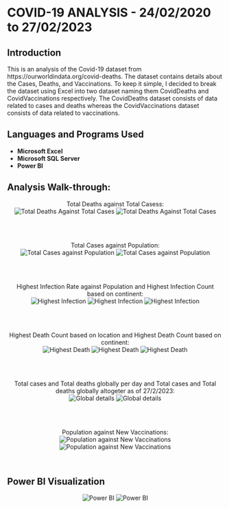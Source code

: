 <h1>COVID-19 ANALYSIS - 24/02/2020 to 27/02/2023</h1>

<h2>Introduction</h2>
This is an analysis of the Covid-19 dataset from https://ourworldindata.org/covid-deaths. The dataset contains details about the Cases, Deaths, and Vaccinations. To keep it simple, I decided to break the dataset using Excel into two dataset naming them CovidDeaths and CovidVaccinations respectively. The CovidDeaths dataset consists of data related to cases and deaths whereas the CovidVaccinations dataset consists of data related to vaccinations.
<br />

<h2>Languages and Programs Used</h2>

- <b>Microsoft Excel</b> 
- <b>Microsoft SQL Server</b>
- <b>Power BI</b>

<h2>Analysis Walk-through:</h2>

<p align="center">
Total Deaths against Total Casess: <br/>
  <img src="https://user-images.githubusercontent.com/122200000/222872674-70543830-7391-42e9-9367-4463d578723b.PNG" alt="Total Deaths Against Total Cases"/>
  <img src="https://user-images.githubusercontent.com/122200000/222872643-3f503228-8a36-4559-bda5-611aea3d7f9c.png" alt="Total Deaths Against Total Cases"/>
</p>
<br />

<br />
<p align="center">
Total Cases against Population:  <br/>
<img src="https://user-images.githubusercontent.com/122200000/222873217-a07ab913-72d7-49af-bafa-36b91f40d6ff.png" alt="Total Cases against Population"/>
<img src="https://user-images.githubusercontent.com/122200000/222873427-7b58d684-3ccc-4e20-acbc-62c7a9eb9897.png" alt="Total Cases against Population"/>
</p>
<br />

<br />
<p align="center">
Highest Infection Rate against Population and Highest Infection Count based on continent: <br/>
<img src="https://user-images.githubusercontent.com/122200000/222873494-f98272db-1870-4c8d-8a84-c00518d71a07.png" alt="Highest Infection"/>
<img src="https://user-images.githubusercontent.com/122200000/222873616-239814c1-1249-4d95-ac87-6aa2bc61b633.png" alt="Highest Infection"/>
<img src="https://user-images.githubusercontent.com/122200000/222873663-53396a06-943f-4349-b9ea-5afc1f8bf25b.png" alt="Highest Infection"/>
</p>
<br />

<br />
<p align="center">
Highest Death Count based on location and Highest Death Count based on continent:  <br/>
<img src="https://user-images.githubusercontent.com/122200000/222873757-189a0ac4-a174-4610-8379-dd491c6ac4f1.png" alt="Highest Death"/>
<img src="https://user-images.githubusercontent.com/122200000/222873805-11c186c1-a5c1-4ae8-a755-3ae93fb62311.png" alt="Highest Death"/>
<img src="https://user-images.githubusercontent.com/122200000/222873831-aee8cb84-c82d-4275-acff-a08f6c847d23.png" alt="Highest Death"/>
</p>
<br />

<br />
<p align="center">
Total cases and Total deaths globally per day and Total cases and Total deaths globally altogeter as of 27/2/2023:  <br/>
<img src="https://user-images.githubusercontent.com/122200000/222873942-4edb365d-fee0-49f4-87ea-bcdc22482e03.png" alt="Global details"/>
<img src="https://user-images.githubusercontent.com/122200000/222873993-3b8ba806-75a0-4d68-bce0-8633283a56b9.png" alt="Global details"/>
</p>
<br />

<br />
<p align="center">
Population against New Vaccinations:  <br/>
<img src="https://user-images.githubusercontent.com/122200000/222874098-6b20fe2a-3678-47ab-9cc4-22e2f93125dc.png" alt="Population against New Vaccinations"/>
<img src="https://user-images.githubusercontent.com/122200000/222874190-b0ee3a3e-b84a-474a-9df0-07c8dc91f519.png" alt="Population against New Vaccinations"/>
</p>
<br />

<h2>Power BI Visualization</h2>
<p align="center">
<img src="https://user-images.githubusercontent.com/122200000/222874553-c9f6c603-685a-4c3e-9372-40a4e21478b7.png" alt="Power BI"/>
<img src="https://user-images.githubusercontent.com/122200000/222874580-503d9d99-e5bf-4adf-a0c1-47f7402e8814.png" alt="Power BI"/>
</p>
